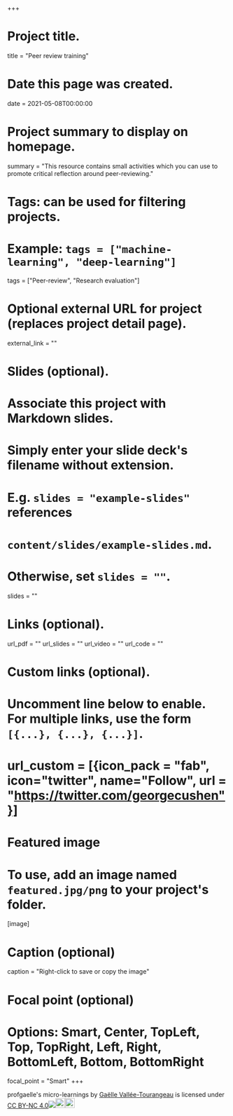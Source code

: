 +++
# Project title.
title = "Peer review training"

# Date this page was created.
date = 2021-05-08T00:00:00

# Project summary to display on homepage.
summary = "This resource contains small activities which you can use to promote critical reflection around peer-reviewing."

# Tags: can be used for filtering projects.
# Example: `tags = ["machine-learning", "deep-learning"]`
tags = ["Peer-review", "Research evaluation"]

# Optional external URL for project (replaces project detail page).
external_link = ""

# Slides (optional).
#   Associate this project with Markdown slides.
#   Simply enter your slide deck's filename without extension.
#   E.g. `slides = "example-slides"` references 
#   `content/slides/example-slides.md`.
#   Otherwise, set `slides = ""`.
slides = ""

# Links (optional).
url_pdf = ""
url_slides = ""
url_video = ""
url_code = ""

# Custom links (optional).
# Uncomment line below to enable. For multiple links, use the form `[{...}, {...}, {...}]`.
# url_custom = [{icon_pack = "fab", icon="twitter", name="Follow", url = "https://twitter.com/georgecushen"}]

# Featured image
# To use, add an image named `featured.jpg/png` to your project's folder. 
[image]
  # Caption (optional)
  caption = "Right-click to save or copy the image"
  
  # Focal point (optional)
  # Options: Smart, Center, TopLeft, Top, TopRight, Left, Right, BottomLeft, Bottom, BottomRight
  focal_point = "Smart"
+++

<p xmlns:cc="http://creativecommons.org/ns#" xmlns:dct="http://purl.org/dc/terms/"><span property="dct:title">profgaelle's micro-learnings </span> by <a rel="cc:attributionURL dct:creator" property="cc:attributionName" href="http">Gaëlle Vallée-Tourangeau</a> is licensed under <a href="http://creativecommons.org/licenses/by-nc/4.0/?ref=chooser-v1" target="_blank" rel="license noopener noreferrer">CC BY-NC 4.0<img src="https://mirrors.creativecommons.org/presskit/icons/cc.svg?ref=chooser-v1"><img style="height:22px;" src="https://mirrors.creativecommons.org/presskit/icons/by.svg?ref=chooser-v1"><img style="height:22px;" src="https://mirrors.creativecommons.org/presskit/icons/nc.svg?ref=chooser-v1"></a></p>

